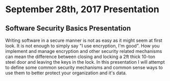 # September 28th, 2017 Presentation
## Software Security Basics Presentation

Writing software in a secure manner is not as easy as it might seem at first look. It is not enough to simply say "I use encryption, I'm good". How you implement and manage encryption and other security related mechanisms can mean the difference between closing and locking a 2ft thick 10-ton steel door and leaving the keys in the lock. In this presentation I will attempt to define some common security mechanisms and common sense ways to use them to better protect your organization and it's data.

